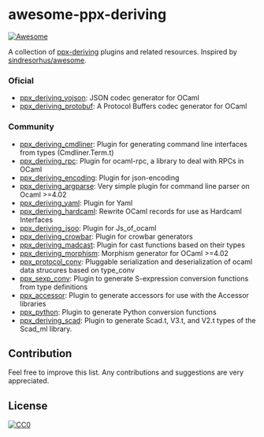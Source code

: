 # **awesome-ppx-deriving**
[![Awesome](https://cdn.rawgit.com/sindresorhus/awesome/d7305f38d29fed78fa85652e3a63e154dd8e8829/media/badge.svg)](https://github.com/sindresorhus/awesome)

A collection of [ppx-deriving](https://github.com/ocaml-ppx/ppx_deriving) plugins and related resources. Inspired by [sindresorhus/awesome](https://github.com/sindresorhus/awesome).

### Oficial

* [ppx_deriving_yojson](https://github.com/ocaml-ppx/ppx_deriving_yojson): JSON codec generator for OCaml
* [ppx_deriving_protobuf](https://github.com/ocaml-ppx/ppx_deriving_protobuf): A Protocol Buffers codec generator for OCaml

### Community
* [ppx_deriving_cmdliner](https://github.com/hammerlab/ppx_deriving_cmdliner): Plugin for generating command line interfaces from types (Cmdliner.Term.t)
* [ppx_deriving_rpc](https://opam.ocaml.org/packages/ppx_deriving_rpc): Plugin for ocaml-rpc, a library to deal with RPCs in OCaml
* [ppx_deriving_encoding](https://gitlab.com/o-labs/ppx_deriving_encoding): Plugin for json-encoding
* [ppx_deriving_argparse](https://github.com/masashi-y/ppx_deriving_argparse): Very simple plugin for command line parser on Ocaml >=4.02
* [ppx_deriving_yaml](https://github.com/patricoferris/ppx_deriving_yaml): Plugin for Yaml
* [ppx_deriving_hardcaml](https://github.com/janestreet/ppx_deriving_hardcaml): Rewrite OCaml records for use as Hardcaml Interfaces
* [ppx_deriving_jsoo](https://gitlab.com/o-labs/ppx_deriving_jsoo): Plugin for Js_of_ocaml
* [ppx_deriving_crowbar](https://github.com/yomimono/ppx_deriving_crowbar): Plugin for crowbar generators
* [ppx_deriving_madcast](https://github.com/LesBoloss-es/ppx_deriving_madcast): Plugin for cast functions based on their types
* [ppx_deriving_morphism](https://github.com/choeger/ppx_deriving_morphism): Morphism generator for OCaml >=4.02
* [ppx_protocol_conv](https://github.com/andersfugmann/ppx_protocol_conv): Pluggable serialization and deserialization of ocaml data strucures based on type_conv
* [ppx_sexp_conv](https://github.com/janestreet/ppx_sexp_conv): Plugin to generate S-expression conversion functions from type definitions
* [ppx_accessor](https://github.com/janestreet/ppx_accessor): Plugin to generate accessors for use with the Accessor libraries
* [ppx_python](https://github.com/janestreet/ppx_python): Plugin to generate Python conversion functions
* [ppx_deriving_scad](https://github.com/geoffder/ppx_deriving_scad): Plugin to generate Scad.t, V3.t, and V2.t types of the Scad_ml library.

## Contribution

Feel free to improve this list. Any contributions and suggestions are very appreciated.

## License
[![CC0](http://i.creativecommons.org/p/zero/1.0/88x31.png)](http://creativecommons.org/publicdomain/zero/1.0/)
